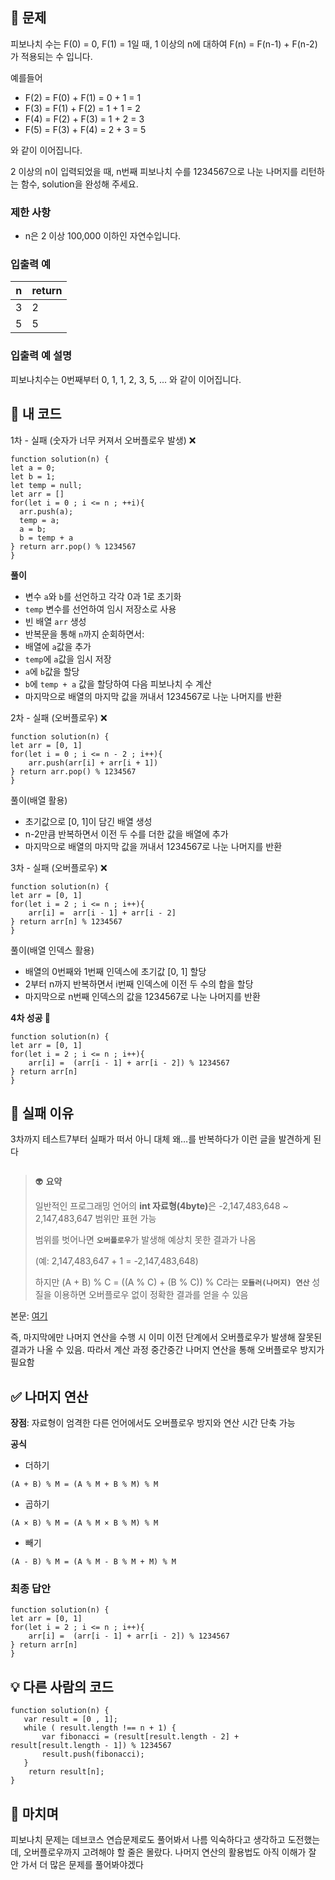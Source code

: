 <h2 id="📍-문제">📍 문제</h2>
<p>피보나치 수는 F(0) = 0, F(1) = 1일 때, 1 이상의 n에 대하여 F(n) = F(n-1) + F(n-2) 가 적용되는 수 입니다.</p>
<p>예를들어</p>
<ul>
<li>F(2) = F(0) + F(1) = 0 + 1 = 1</li>
<li>F(3) = F(1) + F(2) = 1 + 1 = 2</li>
<li>F(4) = F(2) + F(3) = 1 + 2 = 3</li>
<li>F(5) = F(3) + F(4) = 2 + 3 = 5</li>
</ul>
<p>와 같이 이어집니다.</p>
<p>2 이상의 n이 입력되었을 때, n번째 피보나치 수를 1234567으로 나눈 나머지를 리턴하는 함수, solution을 완성해 주세요.</p>
<h3 id="제한-사항">제한 사항</h3>
<ul>
<li>n은 2 이상 100,000 이하인 자연수입니다.</li>
</ul>
<h3 id="입출력-예">입출력 예</h3>
<table>
<thead>
<tr>
<th>n</th>
<th>return</th>
</tr>
</thead>
<tbody><tr>
<td>3</td>
<td>2</td>
</tr>
<tr>
<td>5</td>
<td>5</td>
</tr>
</tbody></table>
<h3 id="입출력-예-설명">입출력 예 설명</h3>
<p>피보나치수는 0번째부터 0, 1, 1, 2, 3, 5, ... 와 같이 이어집니다.</p>
<h2 id="🥔-내-코드">🥔 내 코드</h2>
<p>1차 - 실패 (숫자가 너무 커져서 오버플로우 발생) ❌</p>
<pre><code class="language-jsx">function solution(n) {
let a = 0;
let b = 1;
let temp = null;
let arr = []
for(let i = 0 ; i &lt;= n ; ++i){
  arr.push(a);
  temp = a;
  a = b;
  b = temp + a
} return arr.pop() % 1234567
}</code></pre>
<p><strong>풀이</strong></p>
<ul>
<li>변수 <code>a</code>와 <code>b</code>를 선언하고 각각 0과 1로 초기화</li>
<li><code>temp</code> 변수를 선언하여 임시 저장소로 사용</li>
<li>빈 배열 <code>arr</code> 생성</li>
<li>반복문을 통해 <code>n</code>까지 순회하면서:</li>
<li>배열에 <code>a</code>값을 추가</li>
<li><code>temp</code>에 <code>a</code>값을 임시 저장</li>
<li><code>a</code>에 <code>b</code>값을 할당</li>
<li><code>b</code>에 <code>temp + a</code> 값을 할당하여 다음 피보나치 수 계산</li>
<li>마지막으로 배열의 마지막 값을 꺼내서 1234567로 나눈 나머지를 반환</li>
</ul>
<p>2차 - 실패 (오버플로우) ❌</p>
<pre><code class="language-tsx">function solution(n) {
let arr = [0, 1]
for(let i = 0 ; i &lt;= n - 2 ; i++){
    arr.push(arr[i] + arr[i + 1])
} return arr.pop() % 1234567
} </code></pre>
<p>풀이(배열 활용)</p>
<ul>
<li>초기값으로 [0, 1]이 담긴 배열 생성</li>
<li>n-2만큼 반복하면서 이전 두 수를 더한 값을 배열에 추가</li>
<li>마지막으로 배열의 마지막 값을 꺼내서 1234567로 나눈 나머지를 반환</li>
</ul>
<p>3차 - 실패 (오버플로우) ❌</p>
<pre><code class="language-tsx">function solution(n) {
let arr = [0, 1]
for(let i = 2 ; i &lt;= n ; i++){
    arr[i] =  arr[i - 1] + arr[i - 2]
} return arr[n] % 1234567
} </code></pre>
<p>풀이(배열 인덱스 활용)</p>
<ul>
<li>배열의 0번째와 1번째 인덱스에 초기값 [0, 1] 할당</li>
<li>2부터 n까지 반복하면서 i번째 인덱스에 이전 두 수의 합을 할당</li>
<li>마지막으로 n번째 인덱스의 값을 1234567로 나눈 나머지를 반환</li>
</ul>
<p><strong>4차 성공 🎉</strong></p>
<pre><code class="language-tsx">function solution(n) {
let arr = [0, 1]
for(let i = 2 ; i &lt;= n ; i++){
    arr[i] =  (arr[i - 1] + arr[i - 2]) % 1234567
} return arr[n]
} </code></pre>
<h2 id="💫-실패-이유">💫 실패 이유</h2>
<p>3차까지 테스트7부터 실패가 떠서 아니 대체 왜…를 반복하다가 이런 글을 발견하게 된다</p>
<p><img alt="" src="https://velog.velcdn.com/images/yoon_ji/post/b183bdc0-6cff-434e-85b8-9f8e510da856/image.png" /></p>
<blockquote>
<p>👽 <strong>요약</strong></p>
<p>일반적인 프로그래밍 언어의 <strong>int 자료형(4byte)</strong>은 -2,147,483,648 ~ 2,147,483,647 범위만 표현 가능</p>
<p>범위를 벗어나면 <strong><code>오버플로우</code></strong>가 발생해 예상치 못한 결과가 나옴</p>
<p>(예: 2,147,483,647 + 1 = -2,147,483,648)</p>
<p>하지만 (A + B) % C = ((A % C) + (B % C)) % C라는 <strong><code>모듈러(나머지) 연산</code></strong> 성질을 이용하면 오버플로우 없이 정확한 결과를 얻을 수 있음</p>
</blockquote>
<p>본문: <a href="https://school.programmers.co.kr/questions/11991">여기</a></p>
<p>즉, 마지막에만 나머지 연산을 수행 시 이미 이전 단계에서 오버플로우가 발생해 잘못된 결과가 나올 수 있음. 따라서 계산 과정 중간중간 나머지 연산을 통해 오버플로우 방지가 필요함</p>
<h2 id="✅-나머지-연산">✅ 나머지 연산</h2>
<p><strong>장점</strong>: 자료형이 엄격한 다른 언어에서도 오버플로우 방지와 연산 시간 단축 가능</p>
<p><strong>공식</strong></p>
<ul>
<li>더하기</li>
</ul>
<pre><code class="language-jsx">(A + B) % M = (A % M + B % M) % M</code></pre>
<ul>
<li>곱하기</li>
</ul>
<pre><code class="language-jsx">(A × B) % M = (A % M × B % M) % M</code></pre>
<ul>
<li>빼기</li>
</ul>
<pre><code class="language-jsx">(A - B) % M = (A % M - B % M + M) % M</code></pre>
<h3 id="최종-답안">최종 답안</h3>
<pre><code class="language-tsx">function solution(n) {
let arr = [0, 1]
for(let i = 2 ; i &lt;= n ; i++){
    arr[i] =  (arr[i - 1] + arr[i - 2]) % 1234567
} return arr[n]
} </code></pre>
<h2 id="💡-다른-사람의-코드">💡 다른 사람의 코드</h2>
<pre><code class="language-jsx">function solution(n) {
   var result = [0 , 1];
   while ( result.length !== n + 1) {
       var fibonacci = (result[result.length - 2] + result[result.length - 1]) % 1234567
       result.push(fibonacci);
   }
    return result[n];
}</code></pre>
<h2 id="💬-마치며">💬 마치며</h2>
<p>피보나치 문제는 데브코스 연습문제로도 풀어봐서 나름 익숙하다고 생각하고 도전했는데, 오버플로우까지 고려해야 할 줄은 몰랐다. 나머지 연산의 활용법도 아직 이해가 잘 안 가서 더 많은 문제를 풀어봐야겠다</p>